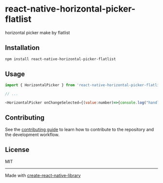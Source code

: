 # react-native-horizontal-picker-flatlist

horizontal picker make by flatlist

## Installation

```sh
npm install react-native-horizontal-picker-flatlist
```

## Usage

```js
import { HorizontalPicker } from 'react-native-horizontal-picker-flatlist';

// ...

<HorizontalPicker onChangeSelected={(value:number)=>{console.log("handleSelected",value)})} initIndex={8} />
```

## Contributing

See the [contributing guide](CONTRIBUTING.md) to learn how to contribute to the repository and the development workflow.

## License

MIT

---

Made with [create-react-native-library](https://github.com/callstack/react-native-builder-bob)
